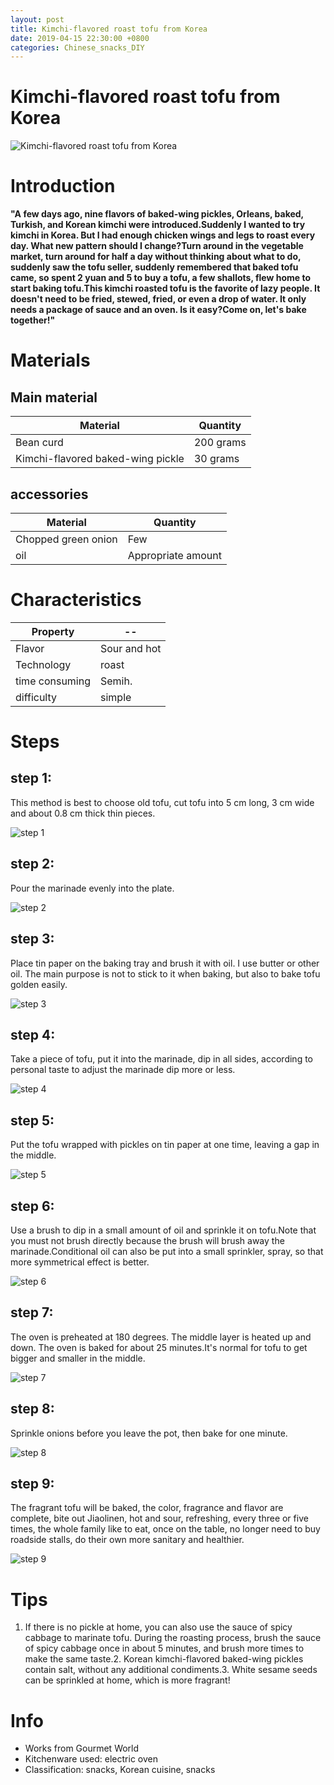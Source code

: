 ```yaml
---
layout: post
title: Kimchi-flavored roast tofu from Korea
date: 2019-04-15 22:30:00 +0800
categories: Chinese_snacks_DIY
---
```


# Kimchi-flavored roast tofu from Korea

![Kimchi-flavored roast tofu from Korea]({{site.baseurl}}/img/432171/432171.jpg)

# Introduction

**"A few days ago, nine flavors of baked-wing pickles, Orleans, baked, Turkish, and Korean kimchi were introduced.Suddenly I wanted to try kimchi in Korea. But I had enough chicken wings and legs to roast every day. What new pattern should I change?Turn around in the vegetable market, turn around for half a day without thinking about what to do, suddenly saw the tofu seller, suddenly remembered that baked tofu came, so spent 2 yuan and 5 to buy a tofu, a few shallots, flew home to start baking tofu.This kimchi roasted tofu is the favorite of lazy people. It doesn't need to be fried, stewed, fried, or even a drop of water. It only needs a package of sauce and an oven. Is it easy?Come on, let's bake together!"**

# Materials


## Main material

Material|Quantity
--|--
Bean curd|200 grams
Kimchi-flavored baked-wing pickle|30 grams

## accessories

Material|Quantity
--|--
Chopped green onion|Few
oil|Appropriate amount

# Characteristics

Property|--
--|--
Flavor|Sour and hot
Technology|roast
time consuming|Semih.
difficulty|simple

# Steps

## step 1:

This method is best to choose old tofu, cut tofu into 5 cm long, 3 cm wide and about 0.8 cm thick thin pieces.

![step 1]({{site.baseurl}}/img/432171/1.jpg)

## step 2:

Pour the marinade evenly into the plate.

![step 2]({{site.baseurl}}/img/432171/2.jpg)

## step 3:

Place tin paper on the baking tray and brush it with oil. I use butter or other oil. The main purpose is not to stick to it when baking, but also to bake tofu golden easily.

![step 3]({{site.baseurl}}/img/432171/3.jpg)

## step 4:

Take a piece of tofu, put it into the marinade, dip in all sides, according to personal taste to adjust the marinade dip more or less.

![step 4]({{site.baseurl}}/img/432171/4.jpg)

## step 5:

Put the tofu wrapped with pickles on tin paper at one time, leaving a gap in the middle.

![step 5]({{site.baseurl}}/img/432171/5.jpg)

## step 6:

Use a brush to dip in a small amount of oil and sprinkle it on tofu.Note that you must not brush directly because the brush will brush away the marinade.Conditional oil can also be put into a small sprinkler, spray, so that more symmetrical effect is better.

![step 6]({{site.baseurl}}/img/432171/6.jpg)

## step 7:

The oven is preheated at 180 degrees. The middle layer is heated up and down. The oven is baked for about 25 minutes.It's normal for tofu to get bigger and smaller in the middle.

![step 7]({{site.baseurl}}/img/432171/7.jpg)

## step 8:

Sprinkle onions before you leave the pot, then bake for one minute.

![step 8]({{site.baseurl}}/img/432171/8.jpg)

## step 9:

The fragrant tofu will be baked, the color, fragrance and flavor are complete, bite out Jiaolinen, hot and sour, refreshing, every three or five times, the whole family like to eat, once on the table, no longer need to buy roadside stalls, do their own more sanitary and healthier.

![step 9]({{site.baseurl}}/img/432171/9.jpg)

# Tips

1. If there is no pickle at home, you can also use the sauce of spicy cabbage to marinate tofu. During the roasting process, brush the sauce of spicy cabbage once in about 5 minutes, and brush more times to make the same taste.2. Korean kimchi-flavored baked-wing pickles contain salt, without any additional condiments.3. White sesame seeds can be sprinkled at home, which is more fragrant!

# Info

- Works from Gourmet World
- Kitchenware used: electric oven
- Classification: snacks, Korean cuisine, snacks